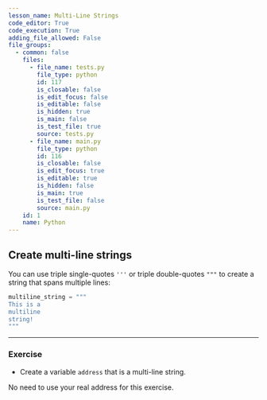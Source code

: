 ```yaml
---
lesson_name: Multi-Line Strings
code_editor: True
code_execution: True
adding_file_allowed: False
file_groups:
  - common: false
    files:
      - file_name: tests.py
        file_type: python
        id: 117
        is_closable: false
        is_edit_focus: false
        is_editable: false
        is_hidden: true
        is_main: false
        is_test_file: true
        source: tests.py
      - file_name: main.py
        file_type: python
        id: 116
        is_closable: false
        is_edit_focus: true
        is_editable: true
        is_hidden: false
        is_main: true
        is_test_file: false
        source: main.py
    id: 1
    name: Python
---
```


## Create multi-line strings

You can use triple single-quotes `'''` or triple double-quotes `"""` to create a string that spans multiple lines:

```python
multiline_string = """
This is a
multiline
string!
"""
```

---

### Exercise

<ul>
<li id="test-1">Create a variable <code>address</code> that is a multi-line string.</li>
</ul>

<div class="alert-info text-sm">
No need to use your real address for this exercise. 
</div>
